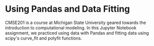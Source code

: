 # Using Pandas and Data Fitting

CMSE201 is a course at Michigan State University geared towards the introduction to computational modeling. In this Jupyter Notebook assignment, we practiced using data with Pandas and fitting data using scipy's curve_fit and polyfit functions.
